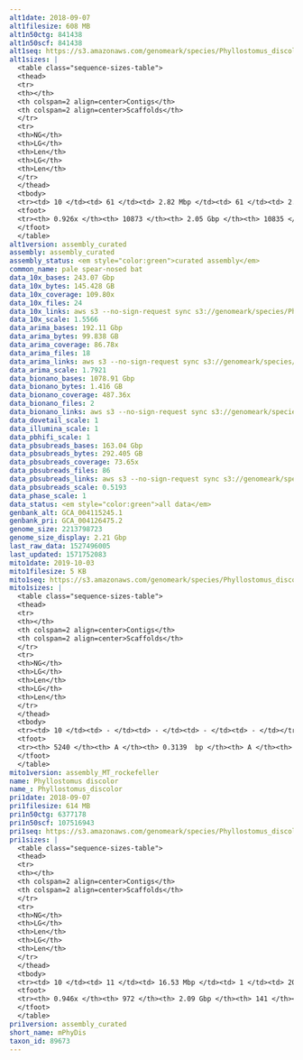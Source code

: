 ```yaml
---
alt1date: 2018-09-07
alt1filesize: 608 MB
alt1n50ctg: 841438
alt1n50scf: 841438
alt1seq: https://s3.amazonaws.com/genomeark/species/Phyllostomus_discolor/mPhyDis1/assembly_curated/mPhyDis1.alt.cur.20180907.fasta.gz
alt1sizes: |
  <table class="sequence-sizes-table">
  <thead>
  <tr>
  <th></th>
  <th colspan=2 align=center>Contigs</th>
  <th colspan=2 align=center>Scaffolds</th>
  </tr>
  <tr>
  <th>NG</th>
  <th>LG</th>
  <th>Len</th>
  <th>LG</th>
  <th>Len</th>
  </tr>
  </thead>
  <tbody>
  <tr><td> 10 </td><td> 61 </td><td> 2.82 Mbp </td><td> 61 </td><td> 2.82 Mbp </td></tr>  <tr><td> 20 </td><td> 157 </td><td> 1.94 Mbp </td><td> 157 </td><td> 1.94 Mbp </td></tr>  <tr><td> 30 </td><td> 289 </td><td> 1.46 Mbp </td><td> 289 </td><td> 1.46 Mbp </td></tr>  <tr><td> 40 </td><td> 464 </td><td> 1.11 Mbp </td><td> 464 </td><td> 1.11 Mbp </td></tr>  <tr style="background-color:#cccccc;"><td> 50 </td><td> 693 </td><td> 0.84 Mbp </td><td> 693 </td><td> 0.84 Mbp </td></tr>  <tr><td> 60 </td><td> 1005 </td><td> 0.61 Mbp </td><td> 1005 </td><td> 0.61 Mbp </td></tr>  <tr><td> 70 </td><td> 1459 </td><td> 0.39 Mbp </td><td> 1459 </td><td> 0.39 Mbp </td></tr>  <tr><td> 80 </td><td> 2302 </td><td> 0.16 Mbp </td><td> 2300 </td><td> 0.17 Mbp </td></tr>  <tr><td> 90 </td><td> 6947 </td><td> 23.07 Kbp </td><td> 6909 </td><td> 23.12 Kbp </td></tr>  <tr><td> 100 </td><td> - </td><td> - </td><td> - </td><td> - </td></tr>  </tbody>
  <tfoot>
  <tr><th> 0.926x </th><th> 10873 </th><th> 2.05 Gbp </th><th> 10835 </th><th> 2.05 Gbp </th></tr>
  </tfoot>
  </table>
alt1version: assembly_curated
assembly: assembly_curated
assembly_status: <em style="color:green">curated assembly</em>
common_name: pale spear-nosed bat
data_10x_bases: 243.07 Gbp
data_10x_bytes: 145.428 GB
data_10x_coverage: 109.80x
data_10x_files: 24
data_10x_links: aws s3 --no-sign-request sync s3://genomeark/species/Phyllostomus_discolor/mPhyDis1/genomic_data/10x/ .<br>
data_10x_scale: 1.5566
data_arima_bases: 192.11 Gbp
data_arima_bytes: 99.838 GB
data_arima_coverage: 86.78x
data_arima_files: 18
data_arima_links: aws s3 --no-sign-request sync s3://genomeark/species/Phyllostomus_discolor/mPhyDis1/genomic_data/arima/ .<br>
data_arima_scale: 1.7921
data_bionano_bases: 1078.91 Gbp
data_bionano_bytes: 1.416 GB
data_bionano_coverage: 487.36x
data_bionano_files: 2
data_bionano_links: aws s3 --no-sign-request sync s3://genomeark/species/Phyllostomus_discolor/mPhyDis1/genomic_data/bionano/ .<br>
data_dovetail_scale: 1
data_illumina_scale: 1
data_pbhifi_scale: 1
data_pbsubreads_bases: 163.04 Gbp
data_pbsubreads_bytes: 292.405 GB
data_pbsubreads_coverage: 73.65x
data_pbsubreads_files: 86
data_pbsubreads_links: aws s3 --no-sign-request sync s3://genomeark/species/Phyllostomus_discolor/mPhyDis1/genomic_data/pacbio/ . --exclude "*ccs.bam*"<br>
data_pbsubreads_scale: 0.5193
data_phase_scale: 1
data_status: <em style="color:green">all data</em>
genbank_alt: GCA_004115245.1
genbank_pri: GCA_004126475.2
genome_size: 2213798723
genome_size_display: 2.21 Gbp
last_raw_data: 1527496005
last_updated: 1571752083
mito1date: 2019-10-03
mito1filesize: 5 KB
mito1seq: https://s3.amazonaws.com/genomeark/species/Phyllostomus_discolor/mPhyDis1/assembly_MT_rockefeller/mPhyDis1.MT.20191003.fasta.gz
mito1sizes: |
  <table class="sequence-sizes-table">
  <thead>
  <tr>
  <th></th>
  <th colspan=2 align=center>Contigs</th>
  <th colspan=2 align=center>Scaffolds</th>
  </tr>
  <tr>
  <th>NG</th>
  <th>LG</th>
  <th>Len</th>
  <th>LG</th>
  <th>Len</th>
  </tr>
  </thead>
  <tbody>
  <tr><td> 10 </td><td> - </td><td> - </td><td> - </td><td> - </td></tr>  <tr><td> 20 </td><td> - </td><td> - </td><td> - </td><td> - </td></tr>  <tr><td> 30 </td><td> - </td><td> - </td><td> - </td><td> - </td></tr>  <tr><td> 40 </td><td> - </td><td> - </td><td> - </td><td> - </td></tr>  <tr style="background-color:#cccccc;"><td> 50 </td><td> - </td><td style="background-color:#ff8888;"> - </td><td> - </td><td style="background-color:#ff8888;"> - </td></tr>  <tr><td> 60 </td><td> - </td><td> - </td><td> - </td><td> - </td></tr>  <tr><td> 70 </td><td> - </td><td> - </td><td> - </td><td> - </td></tr>  <tr><td> 80 </td><td> - </td><td> - </td><td> - </td><td> - </td></tr>  <tr><td> 90 </td><td> - </td><td> - </td><td> - </td><td> - </td></tr>  <tr><td> 100 </td><td> - </td><td> - </td><td> - </td><td> - </td></tr>  </tbody>
  <tfoot>
  <tr><th> 5240 </th><th> A </th><th> 0.3139  bp </th><th> A </th><th> 0.3139  bp </th></tr>
  </tfoot>
  </table>
mito1version: assembly_MT_rockefeller
name: Phyllostomus discolor
name_: Phyllostomus_discolor
pri1date: 2018-09-07
pri1filesize: 614 MB
pri1n50ctg: 6377178
pri1n50scf: 107516943
pri1seq: https://s3.amazonaws.com/genomeark/species/Phyllostomus_discolor/mPhyDis1/assembly_curated/mPhyDis1.pri.cur.20180907.fasta.gz
pri1sizes: |
  <table class="sequence-sizes-table">
  <thead>
  <tr>
  <th></th>
  <th colspan=2 align=center>Contigs</th>
  <th colspan=2 align=center>Scaffolds</th>
  </tr>
  <tr>
  <th>NG</th>
  <th>LG</th>
  <th>Len</th>
  <th>LG</th>
  <th>Len</th>
  </tr>
  </thead>
  <tbody>
  <tr><td> 10 </td><td> 11 </td><td> 16.53 Mbp </td><td> 1 </td><td> 205.57 Mbp </td></tr>  <tr><td> 20 </td><td> 26 </td><td> 12.27 Mbp </td><td> 2 </td><td> 200.29 Mbp </td></tr>  <tr><td> 30 </td><td> 46 </td><td> 9.82 Mbp </td><td> 3 </td><td> 175.15 Mbp </td></tr>  <tr><td> 40 </td><td> 71 </td><td> 8.12 Mbp </td><td> 4 </td><td> 170.18 Mbp </td></tr>  <tr style="background-color:#cccccc;"><td> 50 </td><td> 102 </td><td style="background-color:#88ff88;"> 6.38 Mbp </td><td> 6 </td><td style="background-color:#88ff88;"> 107.52 Mbp </td></tr>  <tr><td> 60 </td><td> 141 </td><td> 4.64 Mbp </td><td> 8 </td><td> 102.70 Mbp </td></tr>  <tr><td> 70 </td><td> 198 </td><td> 3.31 Mbp </td><td> 10 </td><td> 94.65 Mbp </td></tr>  <tr><td> 80 </td><td> 281 </td><td> 2.04 Mbp </td><td> 13 </td><td> 75.52 Mbp </td></tr>  <tr><td> 90 </td><td> 459 </td><td> 0.71 Mbp </td><td> 18 </td><td> 24.18 Mbp </td></tr>  <tr><td> 100 </td><td> - </td><td> - </td><td> - </td><td> - </td></tr>  </tbody>
  <tfoot>
  <tr><th> 0.946x </th><th> 972 </th><th> 2.09 Gbp </th><th> 141 </th><th> 2.12 Gbp </th></tr>
  </tfoot>
  </table>
pri1version: assembly_curated
short_name: mPhyDis
taxon_id: 89673
---
```

